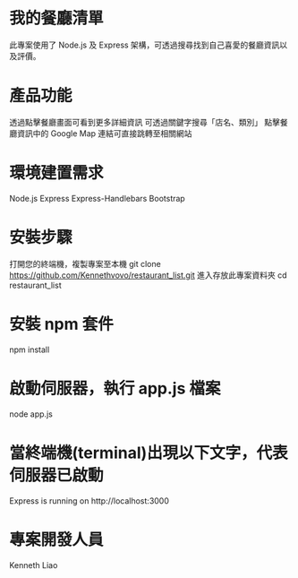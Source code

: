 # 我的餐廳清單
此專案使用了 Node.js 及 Express 架構，可透過搜尋找到自己喜愛的餐廳資訊以及評價。

# 產品功能
透過點擊餐廳畫面可看到更多詳細資訊
可透過關鍵字搜尋「店名、類別」
點擊餐廳資訊中的 Google Map 連結可直接跳轉至相關網站

# 環境建置需求
Node.js
Express
Express-Handlebars
Bootstrap
# 安裝步驟
打開您的終端機，複製專案至本機
git clone https://github.com/Kennethvovo/restaurant_list.git
進入存放此專案資料夾
cd restaurant_list
# 安裝 npm 套件
npm install
# 啟動伺服器，執行 app.js 檔案
node app.js
# 當終端機(terminal)出現以下文字，代表伺服器已啟動
Express is running on http://localhost:3000
# 專案開發人員
Kenneth Liao
